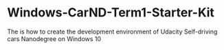 # Windows-CarND-Term1-Starter-Kit
The is how to create the development environment of Udacity Self-driving cars Nanodegree on Windows 10
